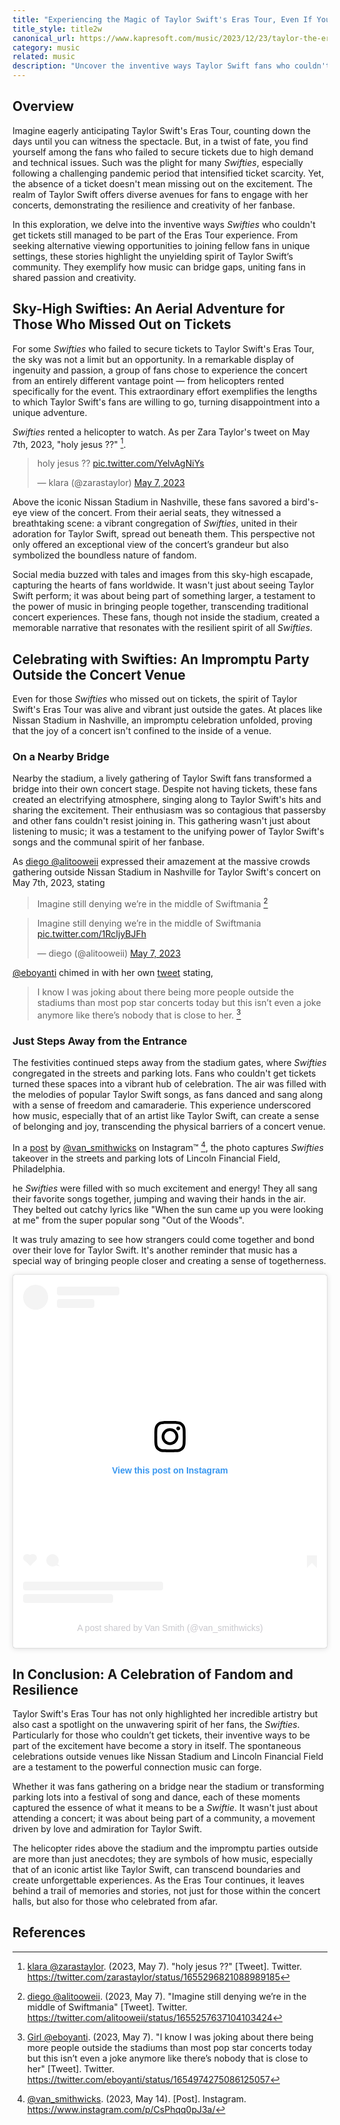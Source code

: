 ```yaml
---
title: "Experiencing the Magic of Taylor Swift's Eras Tour, Even If You Couldn't Get Tickets"
title_style: title2w
canonical_url: https://www.kapresoft.com/music/2023/12/23/taylor-the-eras-tour-fans-who-failed-to-get-tickets.html
category: music
related: music
description: "Uncover the inventive ways Taylor Swift fans who couldn't get tickets still engaged with the Eras Tour, embodying the unbreakable spirit of music and community."
---
```


## Overview

Imagine eagerly anticipating Taylor Swift's Eras Tour, counting down the days until you can witness the spectacle. But, in a twist of fate, you find yourself among the fans who failed to secure tickets due to high demand and technical issues. Such was the plight for many _Swifties_, especially following a challenging pandemic period that intensified ticket scarcity.<!--excerpt--> Yet, the absence of a ticket doesn't mean missing out on the excitement. The realm of Taylor Swift offers diverse avenues for fans to engage with her concerts, demonstrating the resilience and creativity of her fanbase.

In this exploration, we delve into the inventive ways _Swifties_ who couldn't get tickets still managed to be part of the Eras Tour experience. From seeking alternative viewing opportunities to joining fellow fans in unique settings, these stories highlight the unyielding spirit of Taylor Swift’s community. They exemplify how music can bridge gaps, uniting fans in shared passion and creativity.

## Sky-High Swifties: An Aerial Adventure for Those Who Missed Out on Tickets

For some _Swifties_ who failed to secure tickets to Taylor Swift's Eras Tour, the sky was not a limit but an opportunity. In a remarkable display of ingenuity and passion, a group of fans chose to experience the concert from an entirely different vantage point — from helicopters rented specifically for the event. This extraordinary effort exemplifies the lengths to which Taylor Swift's fans are willing to go, turning disappointment into a unique adventure.


_Swifties_ rented a helicopter to watch. As per Zara Taylor's tweet on May 7th, 2023, "holy jesus ??" [^1].

<blockquote class="twitter-tweet"><p lang="en" dir="ltr">holy jesus ?? <a href="https://t.co/YelvAgNiYs">pic.twitter.com/YelvAgNiYs</a></p>&mdash; klara (@zarastaylor) <a href="https://twitter.com/zarastaylor/status/1655296821088989185?ref_src=twsrc%5Etfw">May 7, 2023</a></blockquote> <script async src="https://platform.twitter.com/widgets.js" charset="utf-8"></script>


Above the iconic Nissan Stadium in Nashville, these fans savored a bird's-eye view of the concert. From their aerial seats, they witnessed a breathtaking scene: a vibrant congregation of _Swifties_, united in their adoration for Taylor Swift, spread out beneath them. This perspective not only offered an exceptional view of the concert’s grandeur but also symbolized the boundless nature of fandom.

Social media buzzed with tales and images from this sky-high escapade, capturing the hearts of fans worldwide. It wasn't just about seeing Taylor Swift perform; it was about being part of something larger, a testament to the power of music in bringing people together, transcending traditional concert experiences. These fans, though not inside the stadium, created a memorable narrative that resonates with the resilient spirit of all _Swifties_.

## Celebrating with Swifties: An Impromptu Party Outside the Concert Venue

Even for those _Swifties_ who missed out on tickets, the spirit of Taylor Swift's Eras Tour was alive and vibrant just outside the gates. At places like Nissan Stadium in Nashville, an impromptu celebration unfolded, proving that the joy of a concert isn't confined to the inside of a venue.

### On a Nearby Bridge

Nearby the stadium, a lively gathering of Taylor Swift fans transformed a bridge into their own concert stage. Despite not having tickets, these fans created an electrifying atmosphere, singing along to Taylor Swift's hits and sharing the excitement. Their enthusiasm was so contagious that passersby and other fans couldn't resist joining in. This gathering wasn't just about listening to music; it was a testament to the unifying power of Taylor Swift's songs and the communal spirit of her fanbase.

As [diego @alitooweii](https://twitter.com/alitooweii/status/1655257637104103424) expressed their amazement at the massive crowds gathering outside Nissan Stadium in Nashville for Taylor Swift's concert on May 7th, 2023, stating

> Imagine still denying we’re in the middle of Swiftmania [^2]

<blockquote class="twitter-tweet"><p lang="en" dir="ltr">Imagine still denying we’re in the middle of Swiftmania <a href="https://t.co/1RcIjyBJFh">pic.twitter.com/1RcIjyBJFh</a></p>&mdash; diego (@alitooweii) <a href="https://twitter.com/alitooweii/status/1655257637104103424?ref_src=twsrc%5Etfw">May 7, 2023</a></blockquote> <script async src="https://platform.twitter.com/widgets.js" charset="utf-8"></script>

[@eboyanti](https://twitter.com/eboyanti) chimed in with her own [tweet](https://twitter.com/eboyanti/status/1655413184860413953) stating,

>I know I was joking about there being more people outside the stadiums than most pop star concerts today but this isn’t even a joke anymore like there’s nobody that is close to her. [^3]

### Just Steps Away from the Entrance

The festivities continued steps away from the stadium gates, where _Swifties_ congregated in the streets and parking lots. Fans who couldn't get tickets turned these spaces into a vibrant hub of celebration. The air was filled with the melodies of popular Taylor Swift songs, as fans danced and sang along with a sense of freedom and camaraderie. This experience underscored how music, especially that of an artist like Taylor Swift, can create a sense of belonging and joy, transcending the physical barriers of a concert venue.

In a [post](https://www.instagram.com/p/CsPhqq0pJ3a/) by [@van_smithwicks](https://www.instagram.com/van_smithwicks/) on Instagram&trade; [^4], the photo captures _Swifties_ takeover in the streets and parking lots of Lincoln Financial Field, Philadelphia.

he _Swifties_ were filled with so much excitement and energy! They all sang their favorite songs together, jumping and waving their hands in the air. They belted out catchy lyrics like "When the sun came up you were looking at me" from the super popular song "Out of the Woods".

It was truly amazing to see how strangers could come together and bond over their love for Taylor Swift. It's another reminder that music has a special way of bringing people closer and creating a sense of togetherness.

<blockquote class="instagram-media" data-instgrm-captioned data-instgrm-permalink="https://www.instagram.com/p/CsPhqq0pJ3a/?utm_source=ig_embed&amp;utm_campaign=loading" data-instgrm-version="14" style=" background:#FFF; border:0; border-radius:3px; box-shadow:0 0 1px 0 rgba(0,0,0,0.5),0 1px 10px 0 rgba(0,0,0,0.15); margin: 1px; max-width:540px; min-width:326px; padding:0; width:99.375%; width:-webkit-calc(100% - 2px); width:calc(100% - 2px);"><div style="padding:16px;"> <a href="https://www.instagram.com/p/CsPhqq0pJ3a/?utm_source=ig_embed&amp;utm_campaign=loading" style=" background:#FFFFFF; line-height:0; padding:0 0; text-align:center; text-decoration:none; width:100%;" target="_blank"> <div style=" display: flex; flex-direction: row; align-items: center;"> <div style="background-color: #F4F4F4; border-radius: 50%; flex-grow: 0; height: 40px; margin-right: 14px; width: 40px;"></div> <div style="display: flex; flex-direction: column; flex-grow: 1; justify-content: center;"> <div style=" background-color: #F4F4F4; border-radius: 4px; flex-grow: 0; height: 14px; margin-bottom: 6px; width: 100px;"></div> <div style=" background-color: #F4F4F4; border-radius: 4px; flex-grow: 0; height: 14px; width: 60px;"></div></div></div><div style="padding: 19% 0;"></div> <div style="display:block; height:50px; margin:0 auto 12px; width:50px;"><svg width="50px" height="50px" viewBox="0 0 60 60" version="1.1" xmlns="https://www.w3.org/2000/svg" xmlns:xlink="https://www.w3.org/1999/xlink"><g stroke="none" stroke-width="1" fill="none" fill-rule="evenodd"><g transform="translate(-511.000000, -20.000000)" fill="#000000"><g><path d="M556.869,30.41 C554.814,30.41 553.148,32.076 553.148,34.131 C553.148,36.186 554.814,37.852 556.869,37.852 C558.924,37.852 560.59,36.186 560.59,34.131 C560.59,32.076 558.924,30.41 556.869,30.41 M541,60.657 C535.114,60.657 530.342,55.887 530.342,50 C530.342,44.114 535.114,39.342 541,39.342 C546.887,39.342 551.658,44.114 551.658,50 C551.658,55.887 546.887,60.657 541,60.657 M541,33.886 C532.1,33.886 524.886,41.1 524.886,50 C524.886,58.899 532.1,66.113 541,66.113 C549.9,66.113 557.115,58.899 557.115,50 C557.115,41.1 549.9,33.886 541,33.886 M565.378,62.101 C565.244,65.022 564.756,66.606 564.346,67.663 C563.803,69.06 563.154,70.057 562.106,71.106 C561.058,72.155 560.06,72.803 558.662,73.347 C557.607,73.757 556.021,74.244 553.102,74.378 C549.944,74.521 548.997,74.552 541,74.552 C533.003,74.552 532.056,74.521 528.898,74.378 C525.979,74.244 524.393,73.757 523.338,73.347 C521.94,72.803 520.942,72.155 519.894,71.106 C518.846,70.057 518.197,69.06 517.654,67.663 C517.244,66.606 516.755,65.022 516.623,62.101 C516.479,58.943 516.448,57.996 516.448,50 C516.448,42.003 516.479,41.056 516.623,37.899 C516.755,34.978 517.244,33.391 517.654,32.338 C518.197,30.938 518.846,29.942 519.894,28.894 C520.942,27.846 521.94,27.196 523.338,26.654 C524.393,26.244 525.979,25.756 528.898,25.623 C532.057,25.479 533.004,25.448 541,25.448 C548.997,25.448 549.943,25.479 553.102,25.623 C556.021,25.756 557.607,26.244 558.662,26.654 C560.06,27.196 561.058,27.846 562.106,28.894 C563.154,29.942 563.803,30.938 564.346,32.338 C564.756,33.391 565.244,34.978 565.378,37.899 C565.522,41.056 565.552,42.003 565.552,50 C565.552,57.996 565.522,58.943 565.378,62.101 M570.82,37.631 C570.674,34.438 570.167,32.258 569.425,30.349 C568.659,28.377 567.633,26.702 565.965,25.035 C564.297,23.368 562.623,22.342 560.652,21.575 C558.743,20.834 556.562,20.326 553.369,20.18 C550.169,20.033 549.148,20 541,20 C532.853,20 531.831,20.033 528.631,20.18 C525.438,20.326 523.257,20.834 521.349,21.575 C519.376,22.342 517.703,23.368 516.035,25.035 C514.368,26.702 513.342,28.377 512.574,30.349 C511.834,32.258 511.326,34.438 511.181,37.631 C511.035,40.831 511,41.851 511,50 C511,58.147 511.035,59.17 511.181,62.369 C511.326,65.562 511.834,67.743 512.574,69.651 C513.342,71.625 514.368,73.296 516.035,74.965 C517.703,76.634 519.376,77.658 521.349,78.425 C523.257,79.167 525.438,79.673 528.631,79.82 C531.831,79.965 532.853,80.001 541,80.001 C549.148,80.001 550.169,79.965 553.369,79.82 C556.562,79.673 558.743,79.167 560.652,78.425 C562.623,77.658 564.297,76.634 565.965,74.965 C567.633,73.296 568.659,71.625 569.425,69.651 C570.167,67.743 570.674,65.562 570.82,62.369 C570.966,59.17 571,58.147 571,50 C571,41.851 570.966,40.831 570.82,37.631"></path></g></g></g></svg></div><div style="padding-top: 8px;"> <div style=" color:#3897f0; font-family:Arial,sans-serif; font-size:14px; font-style:normal; font-weight:550; line-height:18px;">View this post on Instagram</div></div><div style="padding: 12.5% 0;"></div> <div style="display: flex; flex-direction: row; margin-bottom: 14px; align-items: center;"><div> <div style="background-color: #F4F4F4; border-radius: 50%; height: 12.5px; width: 12.5px; transform: translateX(0px) translateY(7px);"></div> <div style="background-color: #F4F4F4; height: 12.5px; transform: rotate(-45deg) translateX(3px) translateY(1px); width: 12.5px; flex-grow: 0; margin-right: 14px; margin-left: 2px;"></div> <div style="background-color: #F4F4F4; border-radius: 50%; height: 12.5px; width: 12.5px; transform: translateX(9px) translateY(-18px);"></div></div><div style="margin-left: 8px;"> <div style=" background-color: #F4F4F4; border-radius: 50%; flex-grow: 0; height: 20px; width: 20px;"></div> <div style=" width: 0; height: 0; border-top: 2px solid transparent; border-left: 6px solid #f4f4f4; border-bottom: 2px solid transparent; transform: translateX(16px) translateY(-4px) rotate(30deg)"></div></div><div style="margin-left: auto;"> <div style=" width: 0px; border-top: 8px solid #F4F4F4; border-right: 8px solid transparent; transform: translateY(16px);"></div> <div style=" background-color: #F4F4F4; flex-grow: 0; height: 12px; width: 16px; transform: translateY(-4px);"></div> <div style=" width: 0; height: 0; border-top: 8px solid #F4F4F4; border-left: 8px solid transparent; transform: translateY(-4px) translateX(8px);"></div></div></div> <div style="display: flex; flex-direction: column; flex-grow: 1; justify-content: center; margin-bottom: 24px;"> <div style=" background-color: #F4F4F4; border-radius: 4px; flex-grow: 0; height: 14px; margin-bottom: 6px; width: 224px;"></div> <div style=" background-color: #F4F4F4; border-radius: 4px; flex-grow: 0; height: 14px; width: 144px;"></div></div></a><p style=" color:#c9c8cd; font-family:Arial,sans-serif; font-size:14px; line-height:17px; margin-bottom:0; margin-top:8px; overflow:hidden; padding:8px 0 7px; text-align:center; text-overflow:ellipsis; white-space:nowrap;"><a href="https://www.instagram.com/p/CsPhqq0pJ3a/?utm_source=ig_embed&amp;utm_campaign=loading" style=" color:#c9c8cd; font-family:Arial,sans-serif; font-size:14px; font-style:normal; font-weight:normal; line-height:17px; text-decoration:none;" target="_blank">A post shared by Van Smith (@van_smithwicks)</a></p></div></blockquote> <script async src="//www.instagram.com/embed.js"></script>

## In Conclusion: A Celebration of Fandom and Resilience

Taylor Swift's Eras Tour has not only highlighted her incredible artistry but also cast a spotlight on the unwavering spirit of her fans, the _Swifties_. Particularly for those who couldn’t get tickets, their inventive ways to be part of the excitement have become a story in itself. The spontaneous celebrations outside venues like Nissan Stadium and Lincoln Financial Field are a testament to the powerful connection music can forge.

Whether it was fans gathering on a bridge near the stadium or transforming parking lots into a festival of song and dance, each of these moments captured the essence of what it means to be a _Swiftie_. It wasn't just about attending a concert; it was about being part of a community, a movement driven by love and admiration for Taylor Swift.

The helicopter rides above the stadium and the impromptu parties outside are more than just anecdotes; they are symbols of how music, especially that of an iconic artist like Taylor Swift, can transcend boundaries and create unforgettable experiences. As the Eras Tour continues, it leaves behind a trail of memories and stories, not just for those within the concert halls, but also for those who celebrated from afar.

## References

[^1]: [klara @zarastaylor](https://twitter.com/zarastaylor). (2023, May 7). "holy jesus ??" [Tweet]. Twitter. <https://twitter.com/zarastaylor/status/1655296821088989185>

[^2]: [diego @alitooweii](https://twitter.com/alitooweii). (2023, May 7). "Imagine still denying we’re in the middle of Swiftmania" [Tweet]. Twitter. <https://twitter.com/alitooweii/status/1655257637104103424>

[^3]: [Girl @eboyanti](https://twitter.com/eboyanti). (2023, May 7). "I know I was joking about there being more people outside the stadiums than most pop star concerts today but this isn’t even a joke anymore like there’s nobody that is close to her" [Tweet]. Twitter. <https://twitter.com/eboyanti/status/1654974275086125057>

[^4]: [@van_smithwicks](https://www.instagram.com/van_smithwicks/). (2023, May 14). [Post]. Instagram. <https://www.instagram.com/p/CsPhqq0pJ3a/>
